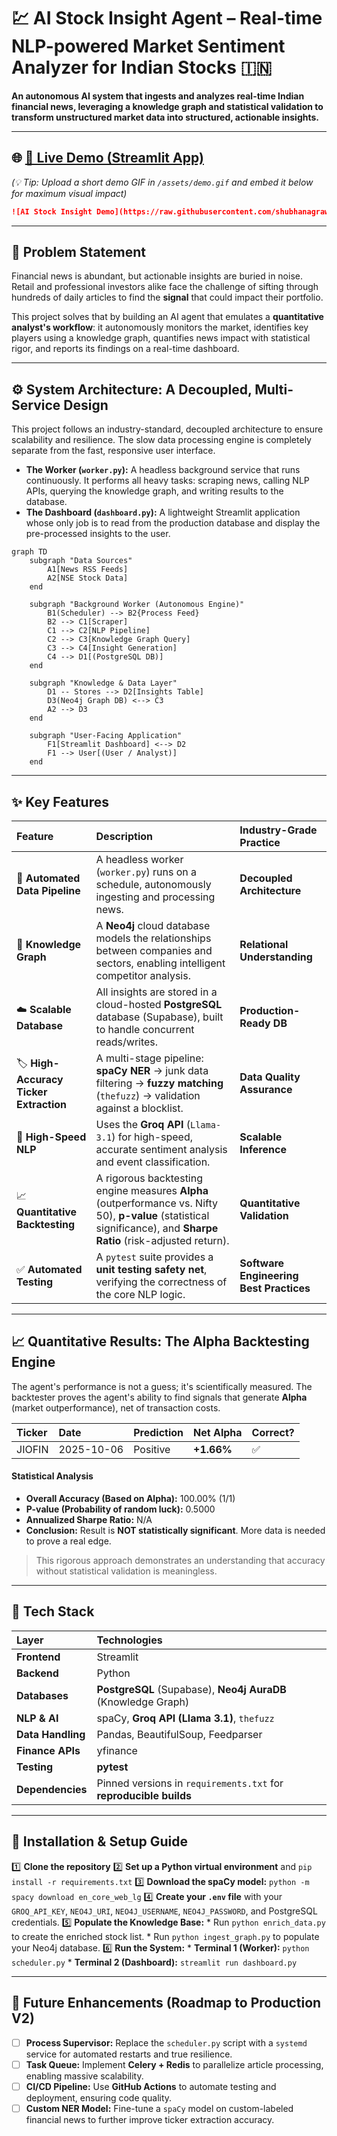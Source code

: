 

# 💹 AI Stock Insight Agent – Real-time NLP-powered Market Sentiment Analyzer for Indian Stocks 🇮🇳

   

**An autonomous AI system that ingests and analyzes real-time Indian financial news, leveraging a knowledge graph and statistical validation to transform unstructured market data into structured, actionable insights.**

-----

## 🌐 [🎥 Live Demo (Streamlit App)](https://shubhanagrawal-stock-insight-agent-dashboard-jgdan0.streamlit.app/)

*(💡 Tip: Upload a short demo GIF in `/assets/demo.gif` and embed it below for maximum visual impact)*

```markdown
![AI Stock Insight Demo](https://raw.githubusercontent.com/shubhanagrawal/stock-insight-agent/main/assets/demo.gif)
```

-----

## 🎯 Problem Statement

Financial news is abundant, but actionable insights are buried in noise. Retail and professional investors alike face the challenge of sifting through hundreds of daily articles to find the **signal** that could impact their portfolio.

This project solves that by building an AI agent that emulates a **quantitative analyst's workflow**: it autonomously monitors the market, identifies key players using a knowledge graph, quantifies news impact with statistical rigor, and reports its findings on a real-time dashboard.

-----

## ⚙️ System Architecture: A Decoupled, Multi-Service Design

This project follows an industry-standard, decoupled architecture to ensure scalability and resilience. The slow data processing engine is completely separate from the fast, responsive user interface.

  * **The Worker (`worker.py`):** A headless background service that runs continuously. It performs all heavy tasks: scraping news, calling NLP APIs, querying the knowledge graph, and writing results to the database.
  * **The Dashboard (`dashboard.py`):** A lightweight Streamlit application whose only job is to read from the production database and display the pre-processed insights to the user.

<!-- end list -->

```mermaid
graph TD
    subgraph "Data Sources"
        A1[News RSS Feeds]
        A2[NSE Stock Data]
    end

    subgraph "Background Worker (Autonomous Engine)"
        B1(Scheduler) --> B2{Process Feed}
        B2 --> C1[Scraper]
        C1 --> C2[NLP Pipeline]
        C2 --> C3[Knowledge Graph Query]
        C3 --> C4[Insight Generation]
        C4 --> D1[(PostgreSQL DB)]
    end
    
    subgraph "Knowledge & Data Layer"
        D1 -- Stores --> D2[Insights Table]
        D3(Neo4j Graph DB) <--> C3
        A2 --> D3
    end

    subgraph "User-Facing Application"
        F1[Streamlit Dashboard] <--> D2
        F1 --> User[(User / Analyst)]
    end
```

-----

## ✨ Key Features

| Feature | Description | Industry-Grade Practice |
| :--- | :--- | :--- |
| 📰 **Automated Data Pipeline** | A headless worker (`worker.py`) runs on a schedule, autonomously ingesting and processing news. | **Decoupled Architecture** |
| 🧠 **Knowledge Graph** | A **Neo4j** cloud database models the relationships between companies and sectors, enabling intelligent competitor analysis. | **Relational Understanding** |
| ☁️ **Scalable Database** | All insights are stored in a cloud-hosted **PostgreSQL** database (Supabase), built to handle concurrent reads/writes. | **Production-Ready DB** |
| 🏷️ **High-Accuracy Ticker Extraction** | A multi-stage pipeline: **spaCy NER** → junk data filtering → **fuzzy matching** (`thefuzz`) → validation against a blocklist. | **Data Quality Assurance** |
| 🤖 **High-Speed NLP** | Uses the **Groq API** (`Llama-3.1`) for high-speed, accurate sentiment analysis and event classification. | **Scalable Inference** |
| 📈 **Quantitative Backtesting** | A rigorous backtesting engine measures **Alpha** (outperformance vs. Nifty 50), **p-value** (statistical significance), and **Sharpe Ratio** (risk-adjusted return). | **Quantitative Validation** |
| ✅ **Automated Testing** | A `pytest` suite provides a **unit testing safety net**, verifying the correctness of the core NLP logic. | **Software Engineering Best Practices** |

-----

## 📈 Quantitative Results: The Alpha Backtesting Engine

The agent's performance is not a guess; it's scientifically measured. The backtester proves the agent's ability to find signals that generate **Alpha** (market outperformance), net of transaction costs.

| Ticker | Date | Prediction | Net Alpha | Correct? |
| :--- | :--- | :--- | :--- | :--- |
| JIOFIN | 2025-10-06 | Positive | **+1.66%** | ✅ |

#### Statistical Analysis

  * **Overall Accuracy (Based on Alpha):** 100.00% (1/1)
  * **P-value (Probability of random luck):** 0.5000
  * **Annualized Sharpe Ratio:** N/A
  * **Conclusion:** Result is **NOT statistically significant**. More data is needed to prove a real edge.

> This rigorous approach demonstrates an understanding that accuracy without statistical validation is meaningless.

-----

## 🧩 Tech Stack

| Layer | Technologies |
| :--- | :--- |
| **Frontend** | Streamlit |
| **Backend** | Python |
| **Databases** | **PostgreSQL** (Supabase), **Neo4j AuraDB** (Knowledge Graph) |
| **NLP & AI** | spaCy, **Groq API (Llama 3.1)**, `thefuzz` |
| **Data Handling** | Pandas, BeautifulSoup, Feedparser |
| **Finance APIs** | yfinance |
| **Testing** | **pytest** |
| **Dependencies** | Pinned versions in `requirements.txt` for **reproducible builds** |

-----

## 🧰 Installation & Setup Guide

1️⃣ **Clone the repository**
2️⃣ **Set up a Python virtual environment** and `pip install -r requirements.txt`
3️⃣ **Download the spaCy model:** `python -m spacy download en_core_web_lg`
4️⃣ **Create your `.env` file** with your `GROQ_API_KEY`, `NEO4J_URI`, `NEO4J_USERNAME`, `NEO4J_PASSWORD`, and PostgreSQL credentials.
5️⃣ **Populate the Knowledge Base:**
\* Run `python enrich_data.py` to create the enriched stock list.
\* Run `python ingest_graph.py` to populate your Neo4j database.
6️⃣ **Run the System:**
\* **Terminal 1 (Worker):** `python scheduler.py`
\* **Terminal 2 (Dashboard):** `streamlit run dashboard.py`

-----

## 🚀 Future Enhancements (Roadmap to Production V2)

  * [ ] **Process Supervisor:** Replace the `scheduler.py` script with a `systemd` service for automated restarts and true resilience.
  * [ ] **Task Queue:** Implement **Celery + Redis** to parallelize article processing, enabling massive scalability.
  * [ ] **CI/CD Pipeline:** Use **GitHub Actions** to automate testing and deployment, ensuring code quality.
  * [ ] **Custom NER Model:** Fine-tune a `spaCy` model on custom-labeled financial news to further improve ticker extraction accuracy.
